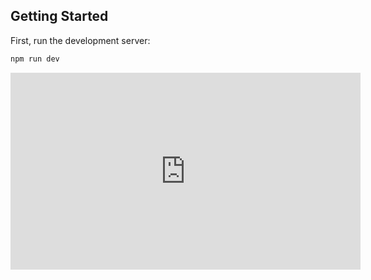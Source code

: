 ## Getting Started

First, run the development server:

```bash
npm run dev
```
<iframe width="560" height="315" src="https://www.youtube.com/watch?v=TbDMg-T1icY" frameborder="0" allow="accelerometer; autoplay; encrypted-media; gyroscope; picture-in-picture" allowfullscreen></iframe>